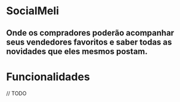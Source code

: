# SocialMeli 
## Onde os compradores poderão acompanhar seus vendedores favoritos e saber todas as novidades que eles mesmos postam.


# Funcionalidades
// TODO
